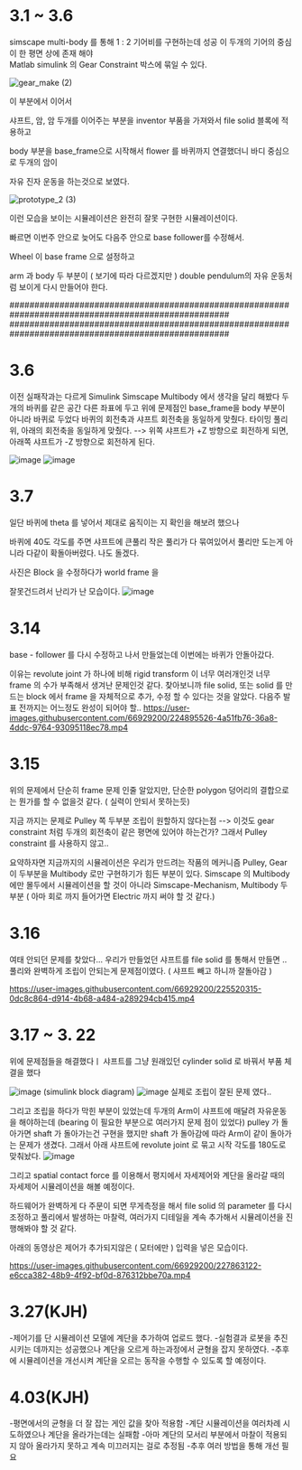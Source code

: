 # 3.1 ~ 3.6 



simscape multi-body 를 통해  1 : 2 기어비를 구현하는데 성공
이 두개의 기어의 중심이 한 평면 상에 존재 해야  
Matlab simulink 의 Gear Constraint 박스에 묶일 수 있다.

![gear_make (2)](https://user-images.githubusercontent.com/66929200/223035130-0924b8fb-b003-4957-9d5c-606f16d8ffff.gif)


이 부분에서 이어서 

샤프트, 암, 암 두개를 이어주는 부분을 inventor 부품을 가져와서 file solid 블록에 적용하고

body 부분을 base_frame으로 시작해서 flower 를 바퀴까지 연결했더니 바디 중심으로 두개의 암이

자유 진자 운동을 하는것으로 보였다. 

![prototype_2 (3)](https://user-images.githubusercontent.com/66929200/223037730-e9d1c27e-c612-4c62-8bc7-99ccb83251e8.gif)

이런 모습을 보이는 시뮬레이션은 완전히 잘못 구현한 시뮬레이션이다.


빠르면 이번주 안으로 늦어도 다음주 안으로 base follower를 수정해서.

Wheel 이 base frame 으로 설정하고

arm 과 body 두 부분이 ( 보기에 따라 다르겠지만 )  double pendulum의 자유 운동처럼 보이게 다시 만들어야 한다.

####################################################################################################
####################################################################################################

# 3.6 


이전 실패작과는 다르게
Simulink Simscape Multibody 에서 생각을 달리 해봤다
두개의 바퀴를 같은 공간 다른 좌표에 두고 
위에 문제점인 base_frame을 body 부분이 아니라 바퀴로 두었다 
바퀴의 회전축과 샤프트 회전축을 동일하게 맞췄다.
타이밍 풀리 위, 아래의 회전축을 동일하게 맞췄다. --> 위쪽 샤프트가 +Z 방향으로 회전하게 되면, 아래쪽 샤프트가 -Z 방향으로 회전하게 된다.

![image](https://user-images.githubusercontent.com/66929200/223115952-01cdce5c-f00e-469e-b5bb-fa2c4853c7ff.png)
![image](https://user-images.githubusercontent.com/66929200/223116980-0a4d8bad-310f-4629-a01d-993db49a58b9.png)


# 3.7


일단 바퀴에 theta 를 넣어서 제대로 움직이는 지 확인을 해보려 했으나

바퀴에 40도 각도를 주면 
샤프트에 큰풀리 작은 풀리가 다 묶여있어서 풀리만 도는게 아니라 다같이 확돌아버렸다. 
나도 돌겠다.

사진은 Block 을 수정하다가 world frame 을



 잘못건드려서 난리가 난 모습이다.
![image](https://user-images.githubusercontent.com/66929200/223439875-01b6a4d6-5f99-4690-840b-b857e9c22d0a.png)



# 3.14 

base - follower 를 다시 수정하고 나서 만들었는데 이번에는 바퀴가 안돌아갔다.

 이유는 revolute joint 가 하나에 비해 rigid transform 이 너무 여러개인것
 너무 frame 의 수가 부족해서 생겨난 문제인것 같다.
 찾아보니까 file solid, 또는 solid 를 만드는 block 에서 frame 을 자체적으로 추가, 수정 할 수 있다는 것을 알았다.
 다음주 발표 전까지는 어느정도 완성이 되어야 할..
https://user-images.githubusercontent.com/66929200/224895526-4a51fb76-36a8-4ddc-9764-93095118ec78.mp4



# 3.15 
위의 문제에서 단순히 frame 문제 인줄 알았지만, 단순한 polygon 덩어리의 결합으로는 뭔가를 할 수 없을것 같다.
( 실력이 안되서 못하는듯)

지금 까지는 문제로
Pulley 쪽 두부분 조립이 원할하지 않다는점 --> 이것도 gear constraint 처럼 두개의 회전축이 같은 평면에 있어야 하는건가? 
그래서 Pulley constraint 를 사용하지 않고..

요약하자면 지금까지의 시뮬레이션은 우리가 만드려는 작품의 메커니즘 Pulley, Gear 이 두부분을 Multibody 로만 구현하기가 힘든 부분이 있다.
Simscape 의 Multibody에만 몰두에서 시뮬레이션을 할 것이 아니라
Simscape-Mechanism, Multibody 두부분 ( 아마 회로 까지 들어가면 Electric 까지 써야 할 것 같다.)


# 3.16 
여태 안되던 문제를 찾았다...
우리가 만들었던 샤프트를 file solid 를 통해서 만들면 .. 풀리와 완벽하게 조립이 안되는게 문제점이였다.
( 샤프트 빼고 하니까 잘돌아감 )


https://user-images.githubusercontent.com/66929200/225520315-0dc8c864-d914-4b68-a484-a289294cb415.mp4

# 3.17 ~ 3. 22 
위에 문제점들을 해결했다ㅣ 
샤프트를 그냥 원래있던 cylinder solid 로 바꿔서 부품 체결을 했다 

![image](https://user-images.githubusercontent.com/66929200/227857085-5bd82473-e728-41a2-9805-3a3917bb0b8e.png)
(simulink block diagram)
![image](https://user-images.githubusercontent.com/66929200/227860615-858ddba9-4f1e-4d2e-ac69-eaf5c6540090.png)
실제로 조립이 잘된 문제 였다..

그리고 조립을 하다가 막힌 부분이 있었는데 두개의 Arm이 샤프트에 매달려 자유운동을 해야하는데
(bearing 이 필요한 부분으로 여러가지 문제 점이 있었다)
pulley 가 돌아가면 shaft 가 돌아가는건 구현을 했지만 shaft 가 돌아감에 따라 Arm이 같이 돌아가는 문제가 생겼다.
그래서 아래 샤프트에 revolute joint 로 묶고 시작 각도를 180도로 맞춰놨다.
![image](https://user-images.githubusercontent.com/66929200/227861099-9ff9f959-e57d-4de1-838c-c57693394249.png)

그리고 spatial contact force 를 이용해서 평지에서 자세제어와 계단을 올라갈 때의 자세제어 시뮬레이션을 해볼 예정이다.

하드웨어가 완벽하게 다 주문이 되면 무게측정을 해서 file solid 의 parameter 를 다시 조정하고
풀리에서 발생하는 마찰력, 여러가지 디테일을 계속 추가해서 시뮬레이션을 진행해봐야 할 것 같다.


아래의 동영상은 제어가 추가되지않은 ( 모터에만 ) 입력을 넣은 모습이다.

https://user-images.githubusercontent.com/66929200/227863122-e6cca382-48b9-4f92-bf0d-876312bbe70a.mp4


# 3.27(KJH)
-제어기를 단 시뮬레이션 모델에 계단을 추가하여 업로드 했다.
-실험결과 로봇을 추진시키는 데까지는 성공했으나 계단을 오르게 하는과정에서 균형을 잡지 못하였다.
-추후에 시뮬레이션을 개선시켜 계단을 오르는 동작을 수행할 수 있도록 할 예정이다.

# 4.03(KJH)
-평면에서의 균형을 더 잘 잡는 게인 값을 찾아 적용함
-계단 시뮬레이션을 여러차례 시도하였으나 계단을 올라가는데는 실패함 
-아마 계단의 모서리 부분에서 마찰이 적용되지 않아 올라가지 못하고 계속 미끄러지는 걸로 추정됨
-추후 여러 방법을 통해 개선 필요


